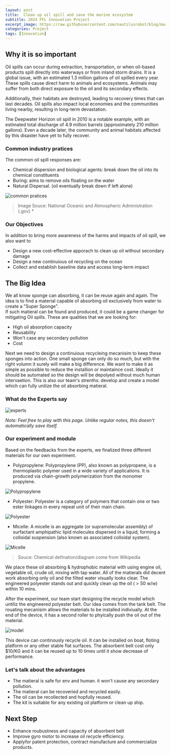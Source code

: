 ```yaml
---
layout: post
title:  Clean up oil spill and save the marine ecosystem
subtitle: 2024 FFL Innovation Project
excerpt_image: https://raw.githubusercontent.com/nautilusrobot/blog/master/assets/images/post_img/20251_26_post_3.JPG
categories: Project
tags: [Innovation]
---
```


## Why it is so important

Oil spills can occur during extraction, transportation, or when oil-based products spill directly into waterways or from inland storm drains. It is a global issue, with an estimated 1.3 million gallons of oil spilled every year. These spills cause direct harm to animals and ecosystems. Animals may suffer from both direct exposure to the oil and its secondary effects. 

Additionally, their habitats are destroyed, leading to recovery times that can last decades. Oil spills also impact local economies and the communities living nearby, resulting in long-term devastation. 

The Deepwater Horizon oil spill in 2010 is a notable example, with an estimated total discharge of 4.9 million barrels (approximately 210 million gallons). Even a decade later, the community and animal habitats affected by this disaster have yet to fully recover.

### Common industry pratices
The common oil spill responses are:

* Chemical dispersion and biological agents:  break down the oil into its chemical constituents
* Buring: aims to remove oils floating on the water
* Natural Dispersal. (oil eventually break down if left alone)

![common pratices](https://raw.githubusercontent.com/nautilusrobot/blog/master/assets/images/post_img/20251_26_post_1.JPG)
> Image Souce: National Oceanic and Atmospheric Administration (.gov) *

### Our Objectives

In addition to bring more awareness of the harms and impacts of oil spill, we also want to 

* Design a new cost-effective apporach to clean up oil without secondary damage 
* Design a new continuious oil recycling on the ocean
* Collect and establish baseline data and access long-term impact

## The Big Idea

We all know sponge can absorbing, it can be reuse again and again. The idea is to find a material capable of absorbing oil exclusively from water to create a "Super Sponge".  
If such matieral can be found and produced, it could be a game changer for mitigating Oil spills. These are qualities that we are looking for:

* High oil absorption capacity
* Reusability
* Won't case any secondary pollution
* Cost

Next we need to design a continuious recycleing mecanisim to keep these sponges into action. One small sponge can only do so much, but with the right volumn it surely will make a big difference. 
We want to make it as simple as possible to reduce the installion or maintaince cost. Ideally it should be automated so the design will be depolyed without much human intervaetion.
This is also our team's strenths: develop and create a model which can fully unilize the oil absorbing matieral.

### What do the Experts say

![experts](https://raw.githubusercontent.com/nautilusrobot/blog/master/assets/images/post_img/20251_26_post_2.JPG)


*Note: Feel free to play with this page. Unlike regular notes, this doesn't automatically save itself.*

### Our experiment and module

Based on the feedbacks from the experts, we finalized three different materials for our own experiment. 

* Polypropylene: Polypropylene (PP), also known as polypropene, is a thermoplastic polymer used in a wide variety of applications. It is produced via chain-growth polymerization from the monomer propylene.

![Polypropylene](https://raw.githubusercontent.com/nautilusrobot/blog/master/assets/images/post_img/20251_26_post_4.JPG)

* Polyester: Polyester is a category of polymers that contain one or two ester linkages in every repeat unit of their main chain.

![Polyester](https://raw.githubusercontent.com/nautilusrobot/blog/master/assets/images/post_img/20251_26_post_5.JPG)

* Micelle: A micelle is an aggregate (or supramolecular assembly) of surfactant amphipathic lipid molecules dispersed in a liquid, forming a colloidal suspension (also known as associated colloidal system).

![Micelle](https://raw.githubusercontent.com/nautilusrobot/blog/master/assets/images/post_img/20251_26_post_6.JPG)

> Souce: Chemical defination/diagram come from Wikipedia

We place these oil absorbing & hydrophobic material with using engine oil, vegetable oil, crude oil, mixing with tap water. 
All of the matierals did decent work absorbing only oil and the filted water visually looks clear. The engineered polyester stands out and quickly clean up the oil ( > 50 w/w) within 10 mins.

After the experiment, our team start designing the recycle model which untiliz the engineered polyester belt.
Our idea comes from the tank belt. The rouating mecanisim allows the materials to be installed indiviually. At the end of the device, it has a second roller to phyically push the oil out of the material. 

![model](https://raw.githubusercontent.com/nautilusrobot/blog/master/assets/images/post_img/20251_26_post_3.JPG)

This device can continously recycle oil. It can be installed on boat, floting platform or any other stable flat surfaces. The absorbent belt cost only $10/KG and it can be reused up to 10 times until it show decrease of performance.


### Let's talk about the advantages

* The matieral is safe for env and human. it won't cause any secondary pollution.
* The matieral can be recoveried and recycled easily. 
* The oil can be recollected and hopfully reused.
* The kit is suitable for any existing oil platform or clean up ship. 

## Next Step

* Enhance roubustness and capacity of absorbent belt
* Improve gyro motor to increase oil recycle efficiency.
* Applyfor patent protection, contract manufacture and commercialize products.



